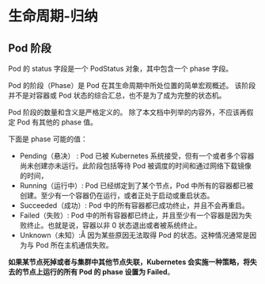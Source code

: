 # 生命周期-归纳

## Pod 阶段 
Pod 的 status 字段是一个 PodStatus 对象，其中包含一个 phase 字段。

Pod 的阶段（Phase）是 Pod 在其生命周期中所处位置的简单宏观概述。 该阶段并不是对容器或 Pod 状态的综合汇总，也不是为了成为完整的状态机。

Pod 阶段的数量和含义是严格定义的。 除了本文档中列举的内容外，不应该再假定 Pod 有其他的 phase 值。

下面是 phase 可能的值：


- Pending（悬决）	: Pod 已被 Kubernetes 系统接受，但有一个或者多个容器尚未创建亦未运行。此阶段包括等待 Pod 被调度的时间和通过网络下载镜像的时间，
- Running（运行中）:	Pod 已经绑定到了某个节点，Pod 中所有的容器都已被创建。至少有一个容器仍在运行，或者正处于启动或重启状态。
- Succeeded（成功）:	Pod 中的所有容器都已成功终止，并且不会再重启。
- Failed（失败）:	Pod 中的所有容器都已终止，并且至少有一个容器是因为失败终止。也就是说，容器以非 0 状态退出或者被系统终止。
- Unknown（未知）:Å	因为某些原因无法取得 Pod 的状态。这种情况通常是因为与 Pod 所在主机通信失败。


**如果某节点死掉或者与集群中其他节点失联，Kubernetes 会实施一种策略，将失去的节点上运行的所有 Pod 的 phase 设置为 Failed**。